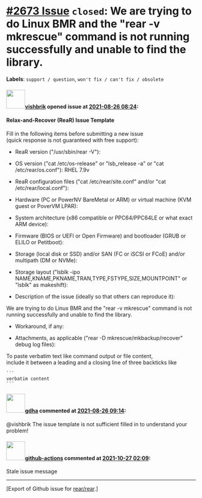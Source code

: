 [\#2673 Issue](https://github.com/rear/rear/issues/2673) `closed`: We are trying to do Linux BMR and the "rear -v mkrescue" command is not running successfully and unable to find the library.
===============================================================================================================================================================================================

**Labels**: `support / question`, `won't fix / can't fix / obsolete`

#### <img src="https://avatars.githubusercontent.com/u/84706302?v=4" width="50">[vishbrik](https://github.com/vishbrik) opened issue at [2021-08-26 08:24](https://github.com/rear/rear/issues/2673):

#### Relax-and-Recover (ReaR) Issue Template

Fill in the following items before submitting a new issue  
(quick response is not guaranteed with free support):

-   ReaR version ("/usr/sbin/rear -V"):

-   OS version ("cat /etc/os-release" or "lsb\_release -a" or "cat
    /etc/rear/os.conf"): RHEL 7.9v

-   ReaR configuration files ("cat /etc/rear/site.conf" and/or "cat
    /etc/rear/local.conf"):

-   Hardware (PC or PowerNV BareMetal or ARM) or virtual machine (KVM
    guest or PoverVM LPAR):

-   System architecture (x86 compatible or PPC64/PPC64LE or what exact
    ARM device):

-   Firmware (BIOS or UEFI or Open Firmware) and bootloader (GRUB or
    ELILO or Petitboot):

-   Storage (local disk or SSD) and/or SAN (FC or iSCSI or FCoE) and/or
    multipath (DM or NVMe):

-   Storage layout ("lsblk -ipo
    NAME,KNAME,PKNAME,TRAN,TYPE,FSTYPE,SIZE,MOUNTPOINT" or "lsblk" as
    makeshift):

-   Description of the issue (ideally so that others can reproduce it):

We are trying to do Linux BMR and the "rear -v mkrescue" command is not
running successfully and unable to find the library.

-   Workaround, if any:

-   Attachments, as applicable ("rear -D mkrescue/mkbackup/recover"
    debug log files):

To paste verbatim text like command output or file content,  
include it between a leading and a closing line of three backticks like

    ```
    verbatim content
    ```

#### <img src="https://avatars.githubusercontent.com/u/888633?u=cdaeb31efcc0048d3619651aa18dd4b76e636b21&v=4" width="50">[gdha](https://github.com/gdha) commented at [2021-08-26 09:14](https://github.com/rear/rear/issues/2673#issuecomment-906235742):

@vishbrik The issue template is not sufficient filled in to understand
your problem!

#### <img src="https://avatars.githubusercontent.com/in/15368?v=4" width="50">[github-actions](https://github.com/apps/github-actions) commented at [2021-10-27 02:09](https://github.com/rear/rear/issues/2673#issuecomment-952474748):

Stale issue message

------------------------------------------------------------------------

\[Export of Github issue for
[rear/rear](https://github.com/rear/rear).\]
